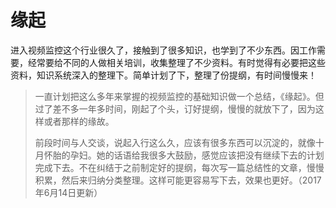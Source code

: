# 缘起

进入视频监控这个行业很久了，接触到了很多知识，也学到了不少东西。因工作需要，经常要给不同的人做相关培训，收集整理了不少资料。有时觉得有必要把这些资料，知识系统深入的整理下。简单计划了下，整理了份提纲，有时间慢慢来！

> 一直计划把这么多年来掌握的视频监控的基础知识做一个总结，《缘起》。但过了差不多一年多时间，刚起了个头，订好提纲，慢慢的就放下了，因为这样或者那样的缘故。
>
> 前段时间与人交谈，说起入行这么久，应该有很多东西可以沉淀的，就像十月怀胎的孕妇。她的话语给我很多大鼓励，感觉应该把没有继续下去的计划完成下去。不在纠结于之前制定好的提纲，每次写一篇总结性的文章，慢慢积累，然后来归纳分类整理。这样可能更容易写下去，效果也更好。（2017年6月14日更新）



